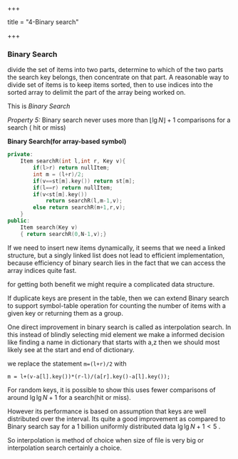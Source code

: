 +++

title = "4-Binary search"

+++

### Binary Search

divide the set of items into two parts, determine to which of the two parts the search key belongs, then concentrate on that part. A reasonable way to divide set of items is to keep items sorted, then to use indices into the sorted array to delimit the part of the array being worked on.

This is *Binary Search*

*Property 5:* Binary search never uses more than $\lfloor \lg N \rfloor +1$ comparisons for a search ( hit or miss)

**Binary Search(for array-based symbol)**

````c++
private:
	Item searchR(int l,int r, Key v){
        if(l>r) return nullItem;
        int m = (l+r)/2;
        if(v==st[m].key()) return st[m];
        if(l==r) return nullItem;
        if(v<st[m].key())
            return searchR(l,m-1,v);
        else return searchR(m+1,r,v);
    }
public:
	Item search(Key v)
    { return searchR(0,N-1,v);}
````

If we need to insert new items dynamically, it seems that we need a linked structure, but a singly linked list does not lead to efficient implementation, because efficiency of binary search lies in the fact that we can access the array indices quite fast.

for getting both benefit we might require a complicated data structure.

If duplicate keys are present in the table, then we can extend Binary search to support symbol-table operation for counting the number of items with a given key or returning them as a group.

One direct improvement in binary search is called as interpolation search. In this instead of blindly selecting mid element we make a informed decision like finding a name in dictionary that starts with a,z then we should most likely see at the start and end of dictionary.

we replace the statement `m=(l+r)/2` with

`m = l+(v-a[l].key())*(r-l)/(a[r].key()-a[l].key());`

For random keys, it is possible to show this uses fewer comparisons of around $\lg \lg N+1$ for a search(hit or miss).

However its performance is based on assumption that keys are well distributed over the interval. Its quite a good improvement as compared to Binary search say for a 1 billion uniformly distributed data $\lg\lg N+1 < 5$ .

So interpolation is method of choice when size of file is very big or interpolation search certainly a choice.

